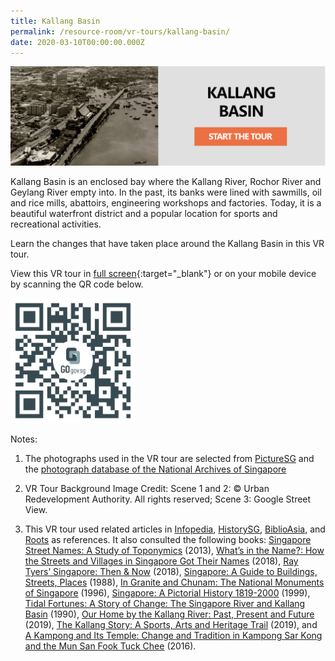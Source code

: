 ```yaml
---
title: Kallang Basin
permalink: /resource-room/vr-tours/kallang-basin/
date: 2020-03-10T00:00:00.000Z
---
```

[![Alt text for image on Isomer site](/images/vr-tour-image-kallang.png)](https://go.gov.sg/sdljg4)

Kallang Basin is an enclosed bay where the Kallang River, Rochor River and Geylang River empty into. In the past, its banks were lined with sawmills, oil and rice mills, abattoirs, engineering workshops and factories. Today, it is a beautiful waterfront district and a popular location for sports and recreational activities.

Learn the changes that have taken place around the Kallang Basin in this VR tour.

View this VR tour in [full screen](https://go.gov.sg/sdljg4){:target="_blank"} or on your mobile device by scanning the QR code below.

<img src="/images/qr-code-vr-kallang-basin.png" alt="qr-code-vr-kallang-basin" style="width:200px;" />

Notes:
1. The photographs used in the VR tour are selected from [PictureSG]( https://eresources.nlb.gov.sg/pictures) and the [photograph database of the National Archives of Singapore]( https://www.nas.gov.sg/archivesonline/photographs/)

2. VR Tour Background Image Credit: Scene 1 and 2: © Urban Redevelopment Authority. All rights reserved; Scene 3: Google Street View.

3. This VR tour used related articles in [Infopedia](https://eresources.nlb.gov.sg/infopedia/), [HistorySG](http://eresources.nlb.gov.sg/history), [BiblioAsia](https://www.nlb.gov.sg/Browse/BiblioAsia.aspx), and [Roots](https://www.roots.sg/) as references. It also consulted the following books: [Singapore Street Names: A Study of Toponymics](https://eservice.nlb.gov.sg/item_holding.aspx?bid=200123850) (2013), [What’s in the Name?: How the Streets and Villages in Singapore Got Their Names](https://eservice.nlb.gov.sg/item_holding.aspx?bid=202924449) (2018), [Ray Tyers’ Singapore: Then & Now](https://eservice.nlb.gov.sg/item_holding.aspx?bid=203784837) (2018), [Singapore: A Guide to Buildings, Streets, Places](http://eservice.nlb.gov.sg/item_holding.aspx?bid=4712298) (1988), [In Granite and Chunam: The National Monuments of Singapore](http://eservice.nlb.gov.sg/item_holding_s.aspx?bid=7919754) (1996), [Singapore: A Pictorial History 1819-2000](http://eservice.nlb.gov.sg/item_holding.aspx?bid=9651676) (1999), [Tidal Fortunes: A Story of Change: The Singapore River and Kallang Basin](https://eservice.nlb.gov.sg/item_holding.aspx?bid=5788078) (1990), [Our Home by the Kallang River: Past, Present and Future](https://eservice.nlb.gov.sg/item_holding.aspx?bid=203906712) (2019), [The Kallang Story: A Sports, Arts and Heritage Trail](https://eservice.nlb.gov.sg/item_holding.aspx?bid=203961125) (2019), and [A Kampong and Its Temple: Change and Tradition in Kampong Sar Kong and the Mun San Fook Tuck Chee](https://eservice.nlb.gov.sg/item_holding.aspx?bid=202670176) (2016).